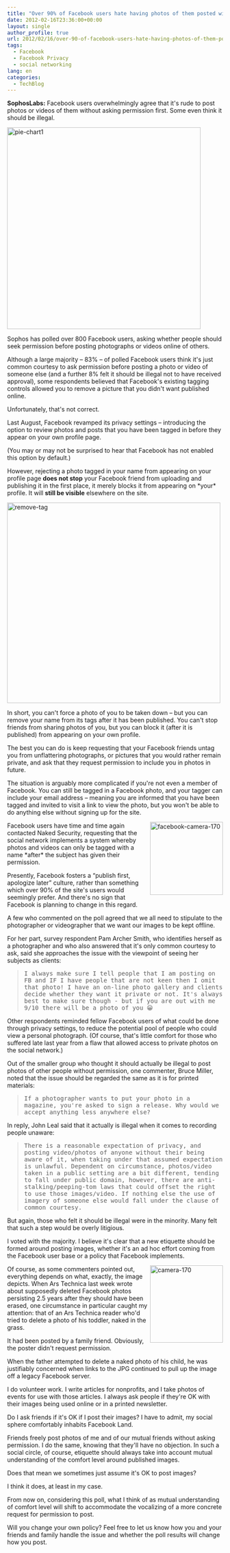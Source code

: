 ```yaml
---
title: "Over 90% of Facebook users hate having photos of them posted without approval"
date: 2012-02-16T23:36:00+00:00
layout: single
author_profile: true
url: 2012/02/16/over-90-of-facebook-users-hate-having-photos-of-them-posted-without-approval/
tags:
  - Facebook
  - Facebook Privacy
  - social networking
lang: en
categories: 
  - TechBlog
---
```

**SophosLabs:** Facebook users overwhelmingly agree that it's rude to post photos or videos of them without asking permission first. Some even think it should be illegal. 

[<img title="pie-chart1" border="0" alt="pie-chart1" src="http://lh6.ggpht.com/-BTJ3F13yl98/Tz2LoFnAe_I/AAAAAAAAE0s/Xa5XK0wRfKE/pie-chart1_thumb%25255B9%25255D.jpg?imgmax=800" width="452" height="470" />](http://lh6.ggpht.com/-pU5cfuRk90c/Tz2LkWpbX1I/AAAAAAAAE0k/XcyjHhUzRWY/s1600-h/pie-chart1%25255B7%25255D.jpg) 

Sophos has polled over 800 Facebook users, asking whether people should seek permission before posting photographs or videos online of others. 

Although a large majority – 83% – of polled Facebook users think it's just common courtesy to ask permission before posting a photo or video of someone else (and a further 8% felt it should be illegal not to have received approval), some respondents believed that Facebook's existing tagging controls allowed you to remove a picture that you didn't want published online. 

Unfortunately, that's not correct. 

Last August, Facebook revamped its privacy settings – introducing the option to review photos and posts that you have been tagged in before they appear on your own profile page. 

(You may or may not be surprised to hear that Facebook has not enabled this option by default.) 

However, rejecting a photo tagged in your name from appearing on your profile page **does not stop** your Facebook friend from uploading and publishing it in the first place, it merely blocks it from appearing on \*your\* profile. It will **still be visible** elsewhere on the site. 

[<img title="remove-tag" border="0" alt="remove-tag" src="http://lh5.ggpht.com/-GqxgK4DXXjA/Tz2LvdHSvII/AAAAAAAAE08/VRoN3il3R2c/remove-tag_thumb%25255B2%25255D.jpg?imgmax=800" width="498" height="467" />](http://lh6.ggpht.com/-2TIpEE9iAfY/Tz2LrvyyobI/AAAAAAAAE00/BrXhVx-7XiE/s1600-h/remove-tag%25255B4%25255D.jpg) 

In short, you can't force a photo of you to be taken down – but you can remove your name from its tags after it has been published. You can't stop friends from sharing photos of you, but you can block it (after it is published) from appearing on your own profile. 

The best you can do is keep requesting that your Facebook friends untag you from unflattering photographs, or pictures that you would rather remain private, and ask that they request permission to include you in photos in future. 

The situation is arguably more complicated if you're not even a member of Facebook. You can still be tagged in a Facebook photo, and your tagger can include your email address – meaning you are informed that you have been tagged and invited to visit a link to view the photo, but you won't be able to do anything else without signing up for the site. 

[<img title="facebook-camera-170" border="0" alt="facebook-camera-170" align="right" src="http://lh5.ggpht.com/-qfI6bnUf2zY/Tz2L2MXfwII/AAAAAAAAE1M/DTdeLtohouQ/facebook-camera-170_thumb%25255B1%25255D.jpg?imgmax=800" width="170" height="170" />](http://lh6.ggpht.com/-4w6GgupbCJ0/Tz2LzAxc5QI/AAAAAAAAE1E/BNeQhio-VS8/s1600-h/facebook-camera-170%25255B3%25255D.jpg)Facebook users have time and time again contacted Naked Security, requesting that the social network implements a system whereby photos and videos can only be tagged with a name \*after\* the subject has given their permission. 

Presently, Facebook fosters a “publish first, apologize later” culture, rather than something which over 90% of the site's users would seemingly prefer. And there's no sign that Facebook is planning to change in this regard. 

A few who commented on the poll agreed that we all need to stipulate to the photographer or videographer that we want our images to be kept offline. 

For her part, survey respondent Pam Archer Smith, who identifies herself as a photographer and who also answered that it's only common courtesy to ask, said she approaches the issue with the viewpoint of seeing her subjects as clients: 

> <tt>I always make sure I tell people that I am posting on FB and IF I have people that are not keen then I omit that photo! I have an on-line photo gallery and clients decide whether they want it private or not. It's always best to make sure though - but if you are out with me 9/10 there will be a photo of you 😀</tt>

<tt></tt> 

<tt></tt> 

Other respondents reminded fellow Facebook users of what could be done through privacy settings, to reduce the potential pool of people who could view a personal photograph. (Of course, that's little comfort for those who suffered late last year from a flaw that allowed access to private photos on the social network.) 

Out of the smaller group who thought it should actually be illegal to post photos of other people without permission, one commenter, Bruce Miller, noted that the issue should be regarded the same as it is for printed materials: 

> <tt>If a photographer wants to put your photo in a magazine, you're asked to sign a release. Why would we accept anything less anywhere else?</tt>

<tt></tt> 

<tt></tt> 

In reply, John Leal said that it actually is illegal when it comes to recording people unaware: 

> <tt>There is a reasonable expectation of privacy, and posting video/photos of anyone without their being aware of it, when taking under that assumed expectation is unlawful. Dependent on circumstance, photos/video taken in a public setting are a bit different, tending to fall under public domain, however, there are anti-stalking/peeping-tom laws that could offset the right to use those images/video. If nothing else the use of imagery of someone else would fall under the clause of common courtesy.</tt>

<tt></tt> 

<tt></tt> 

But again, those who felt it should be illegal were in the minority. Many felt that such a step would be overly litigious. 

I voted with the majority. I believe it's clear that a new etiquette should be formed around posting images, whether it's an ad hoc effort coming from the Facebook user base or a policy that Facebook implements. 

[<img title="camera-170" border="0" alt="camera-170" align="right" src="http://lh4.ggpht.com/-oRrXEuoLMqQ/Tz2L7bDFnsI/AAAAAAAAE1c/JNu8C1NPUBw/camera-170_thumb%25255B1%25255D.jpg?imgmax=800" width="170" height="180" />](http://lh4.ggpht.com/-gp_lKyNbJaU/Tz2L4a7pyTI/AAAAAAAAE1U/OcukyyhAnz0/s1600-h/camera-170%25255B3%25255D.jpg)Of course, as some commenters pointed out, everything depends on what, exactly, the image depicts. When Ars Technica last week wrote about supposedly deleted Facebook photos persisting 2.5 years after they should have been erased, one circumstance in particular caught my attention: that of an Ars Technica reader who'd tried to delete a photo of his toddler, naked in the grass. 

It had been posted by a family friend. Obviously, the poster didn't request permission. 

When the father attempted to delete a naked photo of his child, he was justifiably concerned when links to the JPG continued to pull up the image off a legacy Facebook server. 

I do volunteer work. I write articles for nonprofits, and I take photos of events for use with those articles. I always ask people if they're OK with their images being used online or in a printed newsletter. 

Do I ask friends if it's OK if I post their images? I have to admit, my social sphere comfortably inhabits Facebook Land. 

Friends freely post photos of me and of our mutual friends without asking permission. I do the same, knowing that they'll have no objection. In such a social circle, of course, etiquette should always take into account mutual understanding of the comfort level around published images. 

Does that mean we sometimes just assume it's OK to post images? 

I think it does, at least in my case. 

From now on, considering this poll, what I think of as mutual understanding of comfort level will shift to accommodate the vocalizing of a more concrete request for permission to post. 

Will you change your own policy? Feel free to let us know how you and your friends and family handle the issue and whether the poll results will change how you post.
